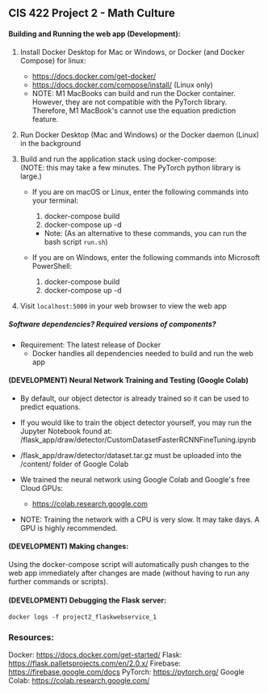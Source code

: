 ## CIS 422 Project 2 - Math Culture 

#### Building and Running the web app (Development):

1. Install Docker Desktop for Mac or Windows, or Docker (and Docker Compose) for linux:
    - https://docs.docker.com/get-docker/
    - https://docs.docker.com/compose/install/ (Linux only)
    - NOTE: M1 MacBooks can build and run the Docker container. However, they are not compatible with the PyTorch library. Therefore, M1 MacBook's cannot use the equation prediction feature.
2. Run Docker Desktop (Mac and Windows) or the Docker daemon (Linux) in the background
3. Build and run the application stack using docker-compose:
<br>(NOTE: this may take a few minutes. The PyTorch python library is large.)

    - If you are on macOS or Linux, enter the following commands into your terminal:

        1. docker-compose build
        2. docker-compose up -d 

        - Note: (As an alternative to these commands, you can run the bash script `run.sh`)

    - If you are on Windows, enter the following commands into Microsoft PowerShell: 
    
        1. docker-compose build
        2. docker-compose up -d 

4. Visit `localhost:5000` in your web browser to view the web app

##### Software dependencies? Required versions of components?

- Requirement: The latest release of Docker
    - Docker handles all dependencies needed to build and run the web app

#### (DEVELOPMENT) Neural Network Training and Testing (Google Colab)

- By default, our object detector is already trained so it can be used to predict equations.
- If you would like to train the object detector yourself, you may run the Jupyter Notebook found at: /flask_app/draw/detector/CustomDatasetFasterRCNNFineTuning.ipynb
- /flask_app/draw/detector/dataset.tar.gz must be uploaded into the /content/ folder of Google Colab
- We trained the neural network using Google Colab and Google's free Cloud GPUs:
    - https://colab.research.google.com

- NOTE: Training the network with a CPU is very slow. It may take days. A GPU is highly recommended.

#### (DEVELOPMENT) Making changes:

Using the docker-compose script will automatically push changes to the web app immediately after changes are made (without having to run any further commands or scripts).

#### (DEVELOPMENT) Debugging the Flask server:

    docker logs -f project2_flaskwebservice_1    

### Resources:

Docker: https://docs.docker.com/get-started/
Flask: https://flask.palletsprojects.com/en/2.0.x/
Firebase: https://firebase.google.com/docs
PyTorch: https://pytorch.org/
Google Colab: https://colab.research.google.com/ 
